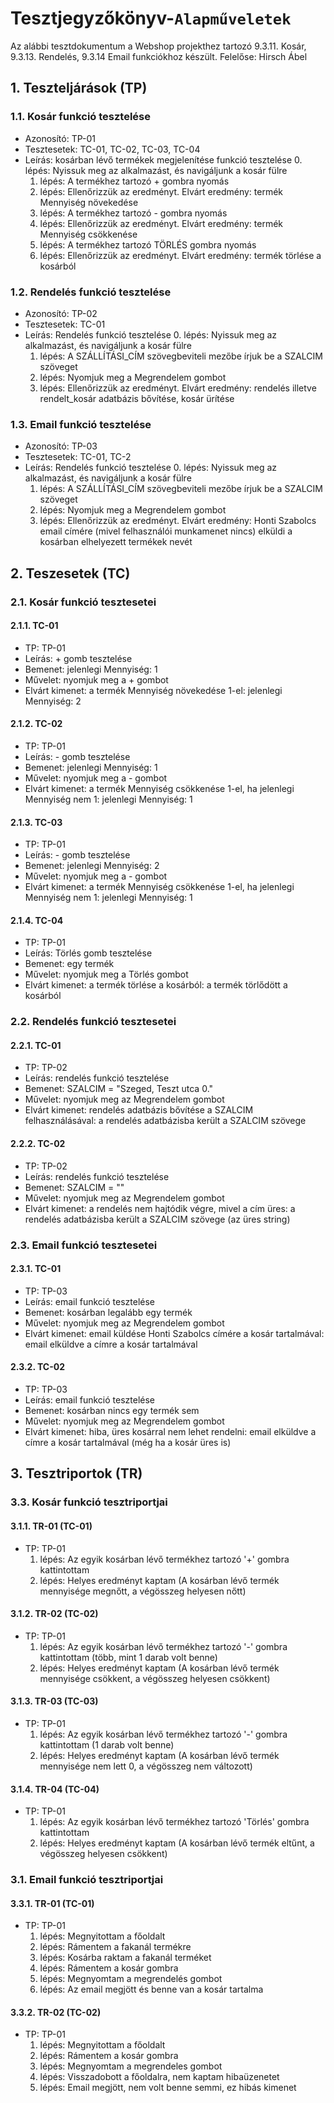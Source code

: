 # Tesztjegyzőkönyv-`Alapműveletek`

Az alábbi tesztdokumentum a Webshop projekthez tartozó 9.3.11. Kosár, 9.3.13. Rendelés, 9.3.14 Email funkciókhoz készült. Felelőse: Hirsch Ábel

## 1. Teszteljárások (TP)

### 1.1. Kosár funkció tesztelése 
- Azonosító: TP-01
- Tesztesetek: TC-01, TC-02, TC-03, TC-04
- Leírás: kosárban lévő termékek megjelenítése funkció tesztelése
    0. lépés: Nyissuk meg az alkalmazást, és navigáljunk a kosár fülre
	1. lépés: A termékhez tartozó + gombra nyomás
	2. lépés: Ellenőrizzük az eredményt. Elvárt eredmény: termék Mennyiség növekedése
	3. lépés: A termékhez tartozó - gombra nyomás
	4. lépés: Ellenőrizzük az eredményt. Elvárt eredmény: termék Mennyiség csökkenése
	5. lépés: A termékhez tartozó TÖRLÉS gombra nyomás
    6. lépés: Ellenőrizzük az eredményt. Elvárt eredmény: termék törlése a kosárból

### 1.2. Rendelés funkció tesztelése
- Azonosító: TP-02
- Tesztesetek: TC-01
- Leírás: Rendelés funkció tesztelése
    0. lépés: Nyissuk meg az alkalmazást, és navigáljunk a kosár fülre
    1. lépés: A SZÁLLÍTÁSI_CÍM szövegbeviteli mezőbe írjuk be a SZALCIM szöveget
    2. lépés: Nyomjuk meg a Megrendelem gombot
    3. lépés: Ellenőrizzük az eredményt. Elvárt eredmény: rendelés illetve rendelt_kosár adatbázis bővítése, kosár ürítése
	
### 1.3. Email funkció tesztelése
- Azonosító: TP-03
- Tesztesetek: TC-01, TC-2
- Leírás: Rendelés funkció tesztelése
    0. lépés: Nyissuk meg az alkalmazást, és navigáljunk a kosár fülre
    1. lépés: A SZÁLLÍTÁSI_CÍM szövegbeviteli mezőbe írjuk be a SZALCIM szöveget
    2. lépés: Nyomjuk meg a Megrendelem gombot
	3. lépés: Ellenőrizzük az eredményt. Elvárt eredmény: Honti Szabolcs email címére (mivel felhasználói munkamenet nincs) elküldi a kosárban elhelyezett termékek nevét

## 2. Teszesetek (TC)

### 2.1. Kosár funkció tesztesetei

#### 2.1.1. TC-01
- TP: TP-01
- Leírás: + gomb tesztelése 
- Bemenet: jelenlegi Mennyiség: 1
- Művelet: nyomjuk meg a + gombot 
- Elvárt kimenet: a termék Mennyiség növekedése 1-el: jelenlegi Mennyiség: 2

#### 2.1.2. TC-02
- TP: TP-01
- Leírás: - gomb tesztelése 
- Bemenet: jelenlegi Mennyiség: 1
- Művelet: nyomjuk meg a - gombot 
- Elvárt kimenet: a termék Mennyiség csökkenése 1-el, ha jelenlegi Mennyiség nem 1: jelenlegi Mennyiség: 1

#### 2.1.3. TC-03
- TP: TP-01
- Leírás: - gomb tesztelése 
- Bemenet: jelenlegi Mennyiség: 2
- Művelet: nyomjuk meg a - gombot 
- Elvárt kimenet: a termék Mennyiség csökkenése 1-el, ha jelenlegi Mennyiség nem 1: jelenlegi Mennyiség: 1

#### 2.1.4. TC-04
- TP: TP-01
- Leírás: Törlés gomb tesztelése 
- Bemenet: egy termék
- Művelet: nyomjuk meg a Törlés gombot 
- Elvárt kimenet: a termék törlése a kosárból: a termék törlődött a kosárból

### 2.2. Rendelés funkció tesztesetei

#### 2.2.1. TC-01
- TP: TP-02
- Leírás: rendelés funkció tesztelése
- Bemenet: SZALCIM = "Szeged, Teszt utca 0."
- Művelet: nyomjuk meg az Megrendelem gombot 
- Elvárt kimenet: rendelés adatbázis bővítése a SZALCIM felhasználásával: a rendelés adatbázisba került a SZALCIM szövege

#### 2.2.2. TC-02
- TP: TP-02
- Leírás: rendelés funkció tesztelése
- Bemenet: SZALCIM = ""
- Művelet: nyomjuk meg az Megrendelem gombot 
- Elvárt kimenet: a rendelés nem hajtódik végre, mivel a cím üres: a rendelés adatbázisba került a SZALCIM szövege (az üres string)

### 2.3. Email funkció tesztesetei

#### 2.3.1. TC-01
- TP: TP-03
- Leírás: email funkció tesztelése
- Bemenet: kosárban legalább egy termék
- Művelet: nyomjuk meg az Megrendelem gombot 
- Elvárt kimenet: email küldése Honti Szabolcs címére a kosár tartalmával: email elküldve a címre a kosár tartalmával

#### 2.3.2. TC-02
- TP: TP-03
- Leírás: email funkció tesztelése
- Bemenet: kosárban nincs egy termék sem
- Művelet: nyomjuk meg az Megrendelem gombot 
- Elvárt kimenet: hiba, üres kosárral nem lehet rendelni: email elküldve a címre a kosár tartalmával (még ha a kosár üres is)

## 3. Tesztriportok (TR)

### 3.3. Kosár funkció tesztriportjai

#### 3.1.1. TR-01 (TC-01)
- TP: TP-01
	1. lépés: Az egyik kosárban lévő termékhez tartozó '+' gombra kattintottam
    2. lépés: Helyes eredményt kaptam (A kosárban lévő termék mennyisége megnőtt, a végösszeg helyesen nőtt)

#### 3.1.2. TR-02 (TC-02)
- TP: TP-01
	1. lépés: Az egyik kosárban lévő termékhez tartozó '-' gombra kattintottam (több, mint 1 darab volt benne)
    2. lépés: Helyes eredményt kaptam (A kosárban lévő termék mennyisége csökkent, a végösszeg helyesen csökkent)

#### 3.1.3. TR-03 (TC-03)
- TP: TP-01
	1. lépés: Az egyik kosárban lévő termékhez tartozó '-' gombra kattintottam (1 darab volt benne)
    2. lépés: Helyes eredményt kaptam (A kosárban lévő termék mennyisége nem lett 0, a végösszeg nem változott)

#### 3.1.4. TR-04 (TC-04)
- TP: TP-01
	1. lépés: Az egyik kosárban lévő termékhez tartozó 'Törlés' gombra kattintottam
    2. lépés: Helyes eredményt kaptam (A kosárban lévő termék eltűnt, a végösszeg helyesen csökkent)

### 3.1. Email funkció tesztriportjai

#### 3.3.1. TR-01 (TC-01)
- TP: TP-01
	1. lépés: Megnyitottam a főoldalt
	2. lépés: Rámentem a fakanál termékre
    3. lépés: Kosárba raktam a fakanál terméket
    4. lépés: Rámentem a kosár gombra
    5. lépés: Megnyomtam a megrendelés gombot
    6. lépés: Az email megjött és benne van a kosár tartalma
    
#### 3.3.2. TR-02 (TC-02)
- TP: TP-01
    1. lépés: Megnyitottam a főoldalt
    2. lépés: Rámentem a kosár gombra
	3. lépés: Megnyomtam a megrendeles gombot
	4. lépés: Visszadobott a főoldalra, nem kaptam hibaüzenetet
    3. lépés: Email megjött, nem volt benne semmi, ez hibás kimenet